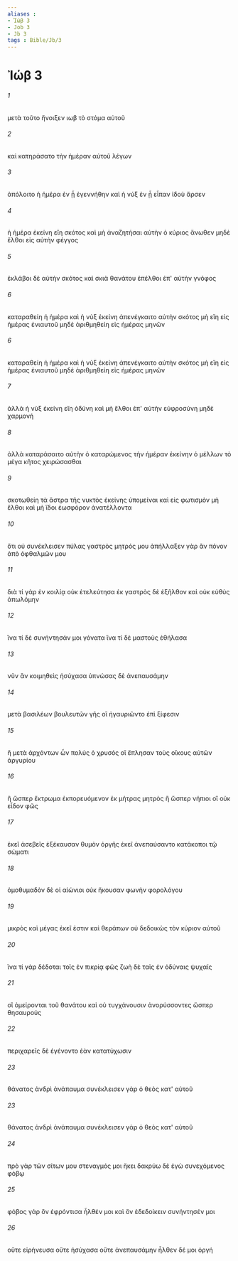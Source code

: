 ```yaml
---
aliases : 
- Ἰώβ 3
- Job 3
- Jb 3
tags : Bible/Jb/3
---
```


# Ἰώβ 3

###### 1
μετὰ τοῦτο ἤνοιξεν ιωβ τὸ στόμα αὐτοῦ
###### 2
καὶ κατηράσατο τὴν ἡμέραν αὐτοῦ λέγων
###### 3
ἀπόλοιτο ἡ ἡμέρα ἐν ᾗ ἐγεννήθην καὶ ἡ νύξ ἐν ᾗ εἶπαν ἰδοὺ ἄρσεν
###### 4
ἡ ἡμέρα ἐκείνη εἴη σκότος καὶ μὴ ἀναζητήσαι αὐτὴν ὁ κύριος ἄνωθεν μηδὲ ἔλθοι εἰς αὐτὴν φέγγος
###### 5
ἐκλάβοι δὲ αὐτὴν σκότος καὶ σκιὰ θανάτου ἐπέλθοι ἐπ' αὐτὴν γνόφος
###### 6
καταραθείη ἡ ἡμέρα καὶ ἡ νὺξ ἐκείνη ἀπενέγκαιτο αὐτὴν σκότος μὴ εἴη εἰς ἡμέρας ἐνιαυτοῦ μηδὲ ἀριθμηθείη εἰς ἡμέρας μηνῶν
###### 6
καταραθείη ἡ ἡμέρα καὶ ἡ νὺξ ἐκείνη ἀπενέγκαιτο αὐτὴν σκότος μὴ εἴη εἰς ἡμέρας ἐνιαυτοῦ μηδὲ ἀριθμηθείη εἰς ἡμέρας μηνῶν
###### 7
ἀλλὰ ἡ νὺξ ἐκείνη εἴη ὀδύνη καὶ μὴ ἔλθοι ἐπ' αὐτὴν εὐφροσύνη μηδὲ χαρμονή
###### 8
ἀλλὰ καταράσαιτο αὐτὴν ὁ καταρώμενος τὴν ἡμέραν ἐκείνην ὁ μέλλων τὸ μέγα κῆτος χειρώσασθαι
###### 9
σκοτωθείη τὰ ἄστρα τῆς νυκτὸς ἐκείνης ὑπομείναι καὶ εἰς φωτισμὸν μὴ ἔλθοι καὶ μὴ ἴδοι ἑωσφόρον ἀνατέλλοντα
###### 10
ὅτι οὐ συνέκλεισεν πύλας γαστρὸς μητρός μου ἀπήλλαξεν γὰρ ἂν πόνον ἀπὸ ὀφθαλμῶν μου
###### 11
διὰ τί γὰρ ἐν κοιλίᾳ οὐκ ἐτελεύτησα ἐκ γαστρὸς δὲ ἐξῆλθον καὶ οὐκ εὐθὺς ἀπωλόμην
###### 12
ἵνα τί δὲ συνήντησάν μοι γόνατα ἵνα τί δὲ μαστοὺς ἐθήλασα
###### 13
νῦν ἂν κοιμηθεὶς ἡσύχασα ὑπνώσας δὲ ἀνεπαυσάμην
###### 14
μετὰ βασιλέων βουλευτῶν γῆς οἳ ἠγαυριῶντο ἐπὶ ξίφεσιν
###### 15
ἢ μετὰ ἀρχόντων ὧν πολὺς ὁ χρυσός οἳ ἔπλησαν τοὺς οἴκους αὐτῶν ἀργυρίου
###### 16
ἢ ὥσπερ ἔκτρωμα ἐκπορευόμενον ἐκ μήτρας μητρὸς ἢ ὥσπερ νήπιοι οἳ οὐκ εἶδον φῶς
###### 17
ἐκεῖ ἀσεβεῖς ἐξέκαυσαν θυμὸν ὀργῆς ἐκεῖ ἀνεπαύσαντο κατάκοποι τῷ σώματι
###### 18
ὁμοθυμαδὸν δὲ οἱ αἰώνιοι οὐκ ἤκουσαν φωνὴν φορολόγου
###### 19
μικρὸς καὶ μέγας ἐκεῖ ἐστιν καὶ θεράπων οὐ δεδοικὼς τὸν κύριον αὐτοῦ
###### 20
ἵνα τί γὰρ δέδοται τοῖς ἐν πικρίᾳ φῶς ζωὴ δὲ ταῖς ἐν ὀδύναις ψυχαῖς
###### 21
οἳ ὁμείρονται τοῦ θανάτου καὶ οὐ τυγχάνουσιν ἀνορύσσοντες ὥσπερ θησαυρούς
###### 22
περιχαρεῖς δὲ ἐγένοντο ἐὰν κατατύχωσιν
###### 23
θάνατος ἀνδρὶ ἀνάπαυμα συνέκλεισεν γὰρ ὁ θεὸς κατ' αὐτοῦ
###### 23
θάνατος ἀνδρὶ ἀνάπαυμα συνέκλεισεν γὰρ ὁ θεὸς κατ' αὐτοῦ
###### 24
πρὸ γὰρ τῶν σίτων μου στεναγμός μοι ἥκει δακρύω δὲ ἐγὼ συνεχόμενος φόβῳ
###### 25
φόβος γάρ ὃν ἐφρόντισα ἦλθέν μοι καὶ ὃν ἐδεδοίκειν συνήντησέν μοι
###### 26
οὔτε εἰρήνευσα οὔτε ἡσύχασα οὔτε ἀνεπαυσάμην ἦλθεν δέ μοι ὀργή
